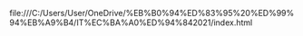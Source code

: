file:///C:/Users/User/OneDrive/%EB%B0%94%ED%83%95%20%ED%99%94%EB%A9%B4/IT%EC%BA%A0%ED%94%842021/index.html
